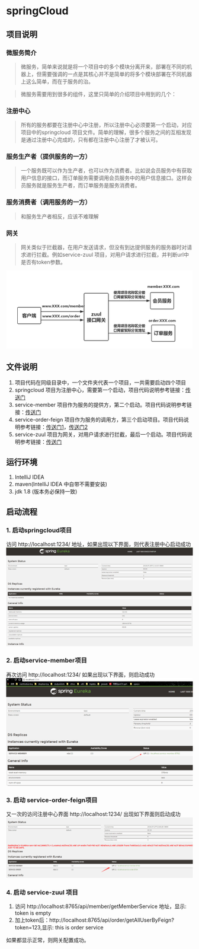 # springCloud

## 项目说明

### 微服务简介
> 微服务，简单来说就是将一个项目中的多个模块分离开来，部署在不同的机器上，但需要强调的一点是其核心并不是简单的将多个模块部署在不同机器上这么简单，而在于服务的治。

> 微服务需要用到很多的组件，这里只简单的介绍项目中用到的几个：

### 注册中心
> 所有的服务都要在注册中心中注册，所以注册中心必须要第一个启动，对应项目中的springcloud 项目文件。简单的理解，很多个服务之间的互相发现是通过注册中心完成的，只有都在注册中心注册了才被认可。
> 
### 服务生产者（提供服务的一方）
>一个服务既可以作为生产者，也可以作为消费者。比如说会员服务中有获取用户信息的接口，而订单服务需要调用会员服务中的用户信息接口。这样会员服务就是服务生产者，而订单服务是服务消费者。

### 服务消费者（调用服务的一方）
>和服务生产者相反，应该不难理解

### 网关
>网关类似于拦截器，在用户发送请求，但没有到达提供服务的服务器时对请求进行拦截。例如service-zuul 项目，对用户请求进行拦截，并判断url中是否有token参数。

![网关](https://raw.githubusercontent.com/jChanJi/static_resource/master/img/zuul1.png)


## 文件说明
1. 项目代码在同级目录中，一个文件夹代表一个项目，一共需要启动四个项目
2. springcloud 项目为注册中心，需要第一个启动，项目代码说明参考链接：[传送门](https://jchanji.github.io/year/07/25/SpringCloud-chapter3/)
3. service-member 项目作为服务的提供方，第二个启动。项目代码说明参考链接：[传送门](https://jchanji.github.io/year/07/27/SpringCloud-chapter4/)
4. service-order-feign 项目作为服务的调用方，第三个启动项目。项目代码说明参考链接：[传送门1](https://jchanji.github.io/year/07/25/SpringCloud-chapter3/)，[传送门2](https://jchanji.github.io/year/08/06/springCloud-chapter9/)
5. service-zuul 项目为网关，对用户请求进行拦截，最后一个启动。项目代码说明参考链接：[传送门](https://jchanji.github.io/year/07/31/SpringCloud-chapter7/)

## 运行环境
1. IntelliJ IDEA
2. maven(IntelliJ IDEA 中自带不需要安装)
3. jdk 1.8 (版本务必保持一致)
## 启动流程

### 1. 启动springcloud项目
访问 http://localhost:1234/ 地址，如果出现以下界面，则代表注册中心启动成功
![注册中心](https://raw.githubusercontent.com/jChanJi/static_resource/master/img/eureka4.png)

### 2. 启动service-member项目
再次访问 http://localhost:1234/ 如果出现以下界面，则启动成功
![会员服务](https://raw.githubusercontent.com/jChanJi/static_resource/master/img/eureka8.png)

### 3. 启动 service-order-feign项目
又一次的访问注册中心界面 http://localhost:1234/ 出现如下界面则启动成功
![订单中心](https://raw.githubusercontent.com/jChanJi/static_resource/master/img/eureka11.png)
### 4. 启动 service-zuul 项目

1. 访问 http://localhost:8765/api/member/getMemberService 地址，显示: token is empty
2. 加上token后：http://localhost:8765/api/order/getAllUserByFeign?token=123,显示: this is order service

如果都显示正常，则网关配置成功。
